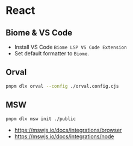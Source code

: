 # React

## Biome & VS Code

* Install VS Code `Biome LSP VS Code Extension`
* Set default formatter to `Biome`.

## Orval

```sh
pnpm dlx orval --config ./orval.config.cjs
```


## MSW

```sh
pnpm dlx msw init ./public 
```

* https://mswjs.io/docs/integrations/browser
* https://mswjs.io/docs/integrations/node


